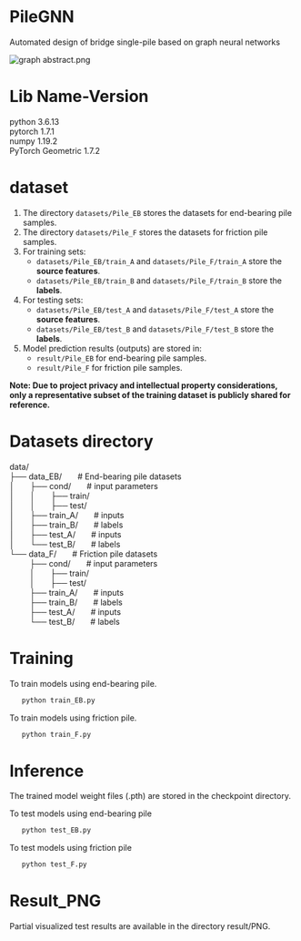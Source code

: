 # PileGNN
Automated design of bridge single-pile based on graph neural networks

![graph abstract.png](other/abstract.png)

# Lib Name-Version
python                    3.6.13  
pytorch                   1.7.1   
numpy                     1.19.2   
PyTorch Geometric         1.7.2

# dataset
1. The directory `datasets/Pile_EB` stores the datasets for end-bearing pile samples.  
2. The directory `datasets/Pile_F` stores the datasets for friction pile samples.  
3. For training sets:  
   - `datasets/Pile_EB/train_A` and `datasets/Pile_F/train_A` store the **source features**.  
   - `datasets/Pile_EB/train_B` and `datasets/Pile_F/train_B` store the **labels**.  
4. For testing sets:  
   - `datasets/Pile_EB/test_A` and `datasets/Pile_F/test_A` store the **source features**.  
   - `datasets/Pile_EB/test_B` and `datasets/Pile_F/test_B` store the **labels**.  
5. Model prediction results (outputs) are stored in:  
   - `result/Pile_EB` for end-bearing pile samples.  
   - `result/Pile_F` for friction pile samples.  

**Note: Due to project privacy and intellectual property considerations, only a representative subset of the training dataset is publicly shared for reference.**


# Datasets directory
data/  
├── data_EB/     &nbsp;&nbsp;&nbsp;&nbsp;&nbsp;&nbsp;# End-bearing pile datasets  
│&nbsp;&nbsp;&nbsp;&nbsp;&nbsp;&nbsp;&nbsp;├── cond/    &nbsp;&nbsp;&nbsp;&nbsp;&nbsp;&nbsp;# input parameters  
│&nbsp;&nbsp;&nbsp;&nbsp;&nbsp;&nbsp;&nbsp;│&nbsp;&nbsp;&nbsp;&nbsp;&nbsp;&nbsp;&nbsp;├── train/   
│&nbsp;&nbsp;&nbsp;&nbsp;&nbsp;&nbsp;&nbsp;│&nbsp;&nbsp;&nbsp;&nbsp;&nbsp;&nbsp;&nbsp;├── test/   
│&nbsp;&nbsp;&nbsp;&nbsp;&nbsp;&nbsp;&nbsp;├── train_A/    &nbsp;&nbsp;&nbsp;&nbsp;&nbsp;&nbsp;# inputs  
│&nbsp;&nbsp;&nbsp;&nbsp;&nbsp;&nbsp;&nbsp;├── train_B/    &nbsp;&nbsp;&nbsp;&nbsp;&nbsp;&nbsp;# labels  
│&nbsp;&nbsp;&nbsp;&nbsp;&nbsp;&nbsp;&nbsp;├── test_A/     &nbsp;&nbsp;&nbsp;&nbsp;&nbsp;&nbsp;# inputs  
│&nbsp;&nbsp;&nbsp;&nbsp;&nbsp;&nbsp;&nbsp;└── test_B/     &nbsp;&nbsp;&nbsp;&nbsp;&nbsp;&nbsp;# labels  
└── data_F/     &nbsp;&nbsp;&nbsp;&nbsp;&nbsp;&nbsp;# Friction pile datasets  
&nbsp;&nbsp;&nbsp;&nbsp;&nbsp;&nbsp;&nbsp;&nbsp;&nbsp;├── cond/    &nbsp;&nbsp;&nbsp;&nbsp;&nbsp;&nbsp;# input parameters  
&nbsp;&nbsp;&nbsp;&nbsp;&nbsp;&nbsp;&nbsp;&nbsp;&nbsp;│&nbsp;&nbsp;&nbsp;&nbsp;&nbsp;&nbsp;&nbsp;├── train/   
&nbsp;&nbsp;&nbsp;&nbsp;&nbsp;&nbsp;&nbsp;&nbsp;&nbsp;│&nbsp;&nbsp;&nbsp;&nbsp;&nbsp;&nbsp;&nbsp;├── test/   
&nbsp;&nbsp;&nbsp;&nbsp;&nbsp;&nbsp;&nbsp;&nbsp;&nbsp;├── train_A/    &nbsp;&nbsp;&nbsp;&nbsp;&nbsp;&nbsp;# inputs  
&nbsp;&nbsp;&nbsp;&nbsp;&nbsp;&nbsp;&nbsp;&nbsp;&nbsp;├── train_B/    &nbsp;&nbsp;&nbsp;&nbsp;&nbsp;&nbsp;# labels  
&nbsp;&nbsp;&nbsp;&nbsp;&nbsp;&nbsp;&nbsp;&nbsp;&nbsp;├── test_A/     &nbsp;&nbsp;&nbsp;&nbsp;&nbsp;&nbsp;# inputs  
&nbsp;&nbsp;&nbsp;&nbsp;&nbsp;&nbsp;&nbsp;&nbsp;&nbsp;└── test_B/     &nbsp;&nbsp;&nbsp;&nbsp;&nbsp;&nbsp;# labels  


# Training
To train models using end-bearing pile.
```bash
   python train_EB.py
```
To train models using friction pile.
```bash
   python train_F.py
```
# Inference
The trained model weight files (.pth) are stored in the checkpoint directory.

To test models using end-bearing pile
```bash
   python test_EB.py
```

To test models using friction pile
```bash
   python test_F.py
```


# Result_PNG
Partial visualized test results are available in the directory result/PNG.
